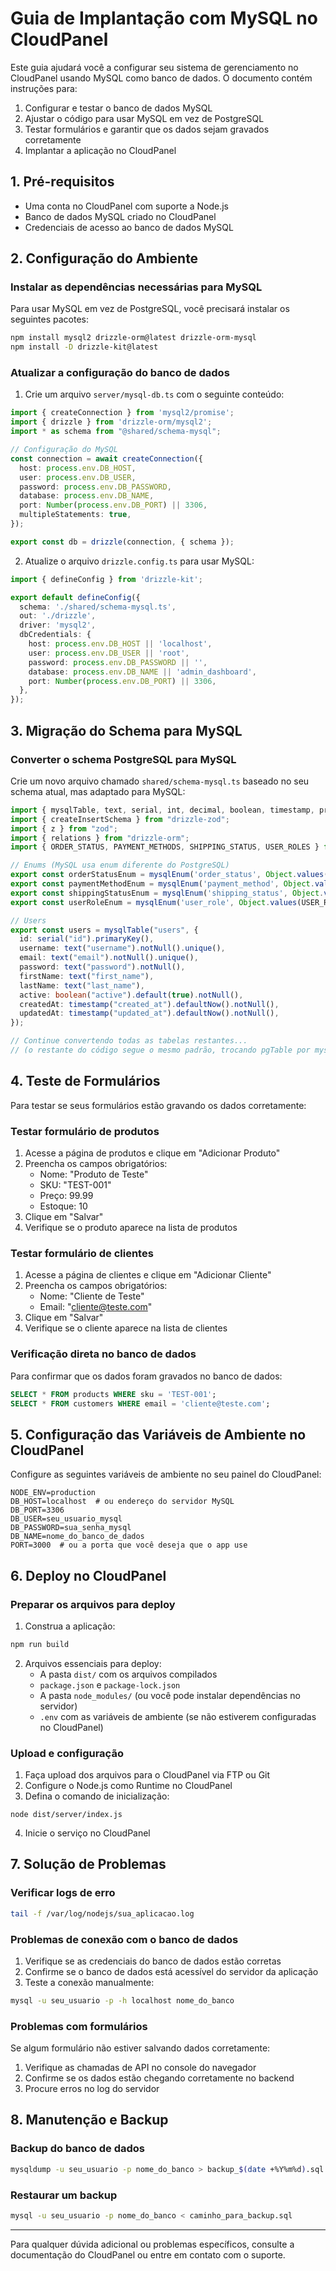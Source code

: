 # Guia de Implantação com MySQL no CloudPanel

Este guia ajudará você a configurar seu sistema de gerenciamento no CloudPanel usando MySQL como banco de dados. O documento contém instruções para:

1. Configurar e testar o banco de dados MySQL
2. Ajustar o código para usar MySQL em vez de PostgreSQL
3. Testar formulários e garantir que os dados sejam gravados corretamente
4. Implantar a aplicação no CloudPanel

## 1. Pré-requisitos

- Uma conta no CloudPanel com suporte a Node.js
- Banco de dados MySQL criado no CloudPanel
- Credenciais de acesso ao banco de dados MySQL

## 2. Configuração do Ambiente

### Instalar as dependências necessárias para MySQL

Para usar MySQL em vez de PostgreSQL, você precisará instalar os seguintes pacotes:

```bash
npm install mysql2 drizzle-orm@latest drizzle-orm-mysql
npm install -D drizzle-kit@latest
```

### Atualizar a configuração do banco de dados

1. Crie um arquivo `server/mysql-db.ts` com o seguinte conteúdo:

```typescript
import { createConnection } from 'mysql2/promise';
import { drizzle } from 'drizzle-orm/mysql2';
import * as schema from "@shared/schema-mysql";

// Configuração do MySQL 
const connection = await createConnection({
  host: process.env.DB_HOST,
  user: process.env.DB_USER,
  password: process.env.DB_PASSWORD,
  database: process.env.DB_NAME,
  port: Number(process.env.DB_PORT) || 3306,
  multipleStatements: true,
});

export const db = drizzle(connection, { schema });
```

2. Atualize o arquivo `drizzle.config.ts` para usar MySQL:

```typescript
import { defineConfig } from 'drizzle-kit';

export default defineConfig({
  schema: './shared/schema-mysql.ts',
  out: './drizzle',
  driver: 'mysql2',
  dbCredentials: {
    host: process.env.DB_HOST || 'localhost',
    user: process.env.DB_USER || 'root',
    password: process.env.DB_PASSWORD || '',
    database: process.env.DB_NAME || 'admin_dashboard',
    port: Number(process.env.DB_PORT) || 3306,
  },
});
```

## 3. Migração do Schema para MySQL

### Converter o schema PostgreSQL para MySQL

Crie um novo arquivo chamado `shared/schema-mysql.ts` baseado no seu schema atual, mas adaptado para MySQL:

```typescript
import { mysqlTable, text, serial, int, decimal, boolean, timestamp, primaryKey, mysqlEnum } from "drizzle-orm/mysql-core";
import { createInsertSchema } from "drizzle-zod";
import { z } from "zod";
import { relations } from "drizzle-orm";
import { ORDER_STATUS, PAYMENT_METHODS, SHIPPING_STATUS, USER_ROLES } from "./constants";

// Enums (MySQL usa enum diferente do PostgreSQL)
export const orderStatusEnum = mysqlEnum('order_status', Object.values(ORDER_STATUS));
export const paymentMethodEnum = mysqlEnum('payment_method', Object.values(PAYMENT_METHODS));
export const shippingStatusEnum = mysqlEnum('shipping_status', Object.values(SHIPPING_STATUS));
export const userRoleEnum = mysqlEnum('user_role', Object.values(USER_ROLES));

// Users
export const users = mysqlTable("users", {
  id: serial("id").primaryKey(),
  username: text("username").notNull().unique(),
  email: text("email").notNull().unique(),
  password: text("password").notNull(),
  firstName: text("first_name"),
  lastName: text("last_name"),
  active: boolean("active").default(true).notNull(),
  createdAt: timestamp("created_at").defaultNow().notNull(),
  updatedAt: timestamp("updated_at").defaultNow().notNull(),
});

// Continue convertendo todas as tabelas restantes...
// (o restante do código segue o mesmo padrão, trocando pgTable por mysqlTable)
```

## 4. Teste de Formulários

Para testar se seus formulários estão gravando os dados corretamente:

### Testar formulário de produtos

1. Acesse a página de produtos e clique em "Adicionar Produto"
2. Preencha os campos obrigatórios:
   - Nome: "Produto de Teste"
   - SKU: "TEST-001"
   - Preço: 99.99
   - Estoque: 10
3. Clique em "Salvar"
4. Verifique se o produto aparece na lista de produtos

### Testar formulário de clientes

1. Acesse a página de clientes e clique em "Adicionar Cliente"
2. Preencha os campos obrigatórios:
   - Nome: "Cliente de Teste"
   - Email: "cliente@teste.com"
3. Clique em "Salvar"
4. Verifique se o cliente aparece na lista de clientes

### Verificação direta no banco de dados

Para confirmar que os dados foram gravados no banco de dados:

```sql
SELECT * FROM products WHERE sku = 'TEST-001';
SELECT * FROM customers WHERE email = 'cliente@teste.com';
```

## 5. Configuração das Variáveis de Ambiente no CloudPanel

Configure as seguintes variáveis de ambiente no seu painel do CloudPanel:

```
NODE_ENV=production
DB_HOST=localhost  # ou endereço do servidor MySQL
DB_PORT=3306
DB_USER=seu_usuario_mysql
DB_PASSWORD=sua_senha_mysql
DB_NAME=nome_do_banco_de_dados
PORT=3000  # ou a porta que você deseja que o app use
```

## 6. Deploy no CloudPanel

### Preparar os arquivos para deploy

1. Construa a aplicação:

```bash
npm run build
```

2. Arquivos essenciais para deploy:
   - A pasta `dist/` com os arquivos compilados
   - `package.json` e `package-lock.json`
   - A pasta `node_modules/` (ou você pode instalar dependências no servidor)
   - `.env` com as variáveis de ambiente (se não estiverem configuradas no CloudPanel)

### Upload e configuração

1. Faça upload dos arquivos para o CloudPanel via FTP ou Git
2. Configure o Node.js como Runtime no CloudPanel
3. Defina o comando de inicialização:

```
node dist/server/index.js
```

4. Inicie o serviço no CloudPanel

## 7. Solução de Problemas

### Verificar logs de erro

```bash
tail -f /var/log/nodejs/sua_aplicacao.log
```

### Problemas de conexão com o banco de dados

1. Verifique se as credenciais do banco de dados estão corretas
2. Confirme se o banco de dados está acessível do servidor da aplicação
3. Teste a conexão manualmente:

```bash
mysql -u seu_usuario -p -h localhost nome_do_banco
```

### Problemas com formulários

Se algum formulário não estiver salvando dados corretamente:

1. Verifique as chamadas de API no console do navegador
2. Confirme se os dados estão chegando corretamente no backend
3. Procure erros no log do servidor

## 8. Manutenção e Backup

### Backup do banco de dados

```bash
mysqldump -u seu_usuario -p nome_do_banco > backup_$(date +%Y%m%d).sql
```

### Restaurar um backup

```bash
mysql -u seu_usuario -p nome_do_banco < caminho_para_backup.sql
```

---

Para qualquer dúvida adicional ou problemas específicos, consulte a documentação do CloudPanel ou entre em contato com o suporte.